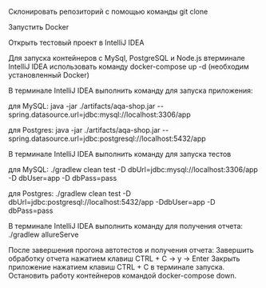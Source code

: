 Склонировать репозиторий с помощью команды git clone

Запустить Docker

Открыть тестовый проект в IntelliJ IDEA

Для запуска контейнеров с MySql, PostgreSQL и Node.js втерминале IntelliJ IDEA использовать команду docker-compose up -d (необходим установленный Docker)


В терминале IntelliJ IDEA выполнить команду для запуска приложения:

для MySQL: java -jar ./artifacts/aqa-shop.jar --spring.datasource.url=jdbc:mysql://localhost:3306/app


для Postgres: java -jar ./artifacts/aqa-shop.jar --spring.datasource.url=jdbc:postgresql://localhost:5432/app


В терминале IntelliJ IDEA выполнить команду для запуска тестов

для MySQL: ./gradlew clean test -D dbUrl=jdbc:mysql://localhost:3306/app -D dbUser=app -D dbPass=pass

для Postgres: ./gradlew clean test -D dbUrl=jdbc:postgresql://localhost:5432/app -DdbUser=app -D dbPass=pass

В терминале IntelliJ IDEA выполнить команду для получения отчета: ./gradlew allureServe

После завершения прогона автотестов и получения отчета:
Завершить обработку отчета нажатием клавиш CTRL + C -> y -> Enter
Закрыть приложение нажатием клавиш CTRL + C в терминале запуска.
Остановить работу контейнеров командой docker-compose down.
